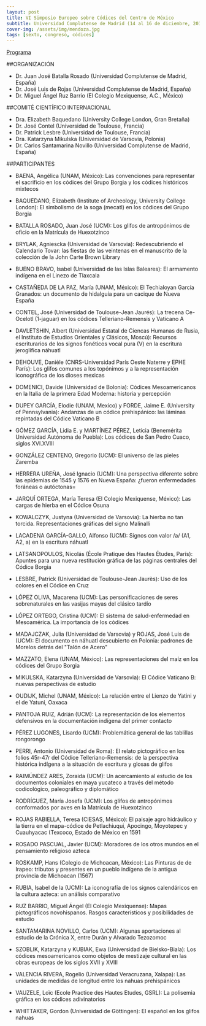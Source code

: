 ```yaml
---
layout: post
title: VI Simposio Europeo sobre Códices del Centro de México
subtitle: Universidad Complutense de Madrid (14 al 16 de diciembre, 2016)
cover-img: /assets/img/mendoza.jpg
tags: [sexto, congreso, códices]
---
```


[Programa](/congresos/codices/vi/docs/VI-Simposio-2016.pdf)

##ORGANIZACIÓN

 - Dr. Juan José Batalla Rosado (Universidad Complutense de Madrid, España)
 - Dr. José Luis de Rojas (Universidad Complutense de Madrid, España)
 - Dr. Miguel Ángel Ruz Barrio (El Colegio Mexiquense, A.C., México)

##COMITÉ CIENTÍFICO INTERNACIONAL

- Dra. Elizabeth Baquedano (University College London, Gran Bretaña)
- Dr. José Contel (Universidad de Toulouse, Francia)
- Dr. Patrick Lesbre (Universidad de Toulouse, Francia)
- Dra. Katarzyna Mikulska (Universidad de Varsovia, Polonia)
- Dr. Carlos Santamarina Novillo (Universidad Complutense de Madrid, España)

##PARTICIPANTES

- BAENA, Angélica (UNAM, México): Las convenciones para representar el sacrificio en los códices del Grupo Borgia y los códices históricos mixtecos

- BAQUEDANO, Elizabeth (Institute of Archeology, University College London): El simbolismo de la soga (mecatl) en los códices del Grupo Borgia
 
- BATALLA ROSADO, Juan José (UCM): Los glifos de antropónimos de oficio en la Matrícula de Huexotzinco

- BRYLAK, Agniescka (Universidad de Varsovia): Redescubriendo el Calendario Tovar: las fiestas de las veintenas en el manuscrito de la colección de la John Carte Brown Library

- BUENO BRAVO, Isabel (Universidad de las Islas Baleares): El armamento indígena en el Linezo de Tlaxcala

- CASTAÑEDA DE LA PAZ, María (UNAM, México): El Techialoyan García Granados: un documento de hidalguía para un cacique de Nueva España

- CONTEL, José (Universidad de Toulouse-Jean Jaurés): La trecena Ce-Ocelotl (1-jaguar) en los códices Telleriano-Remensis y Vaticano A

- DAVLETSHIN, Albert (Universidad Estatal de Ciencas Humanas de Rusia, el Instituto de Estudios Orientales y Clásicos, Moscú): Recursos escriturarios de los signos fonéticos vocal pura (V) en la escritura jeroglífica náhuatl

- DEHOUVE, Danièle (CNRS-Universidad París Oeste Naterre y EPHE París): Los glifos comunes a los topónimos y a la representación iconográfica de los dioses mexicas

- DOMENICI, Davide (Universidad de Bolonia): Códices Mesoamericanos en la Italia de la primera Edad Moderna: historia y percepción

- DUPEY GARCÍA, Elodie (UNAM, Mexico) y FORDE, Jaime E. (University of Pennsylvania): Andanzas de un códice prehispánico: las láminas repintadas del Códice Vaticano B

- GÓMEZ GARCÍA, Lidia E. y MARTÍNEZ PÉREZ, Leticia (Benemérita Universidad Autónoma de Puebla): Los códices de San Pedro Cuaco, siglos XVI.XVIII

- GONZÁLEZ CENTENO, Gregorio (UCM): El universo de las pieles Zaremba

- HERRERA UREÑA, José Ignacio (UCM): Una perspectiva diferente sobre las epidemias de 1545 y 1576 en Nueva España: ¿fueron enfermedades foráneas o autóctonas=

- JARQUÍ ORTEGA, María Teresa (El Colegio Mexiquense, México): Las cargas de hierba en el Códice Osuna

- KOWALCZYK, Justyna (Universidad de Varsovia): La hierba no tan torcida. Representaciones gráficas del signo Malinalli

- LACADENA GARCÍA-GALLO, Alfonso (UCM): Signos con valor /a/ (A1, A2, a) en la escritura náhuatl

- LATSANOPOULOS, Nicolás (École Pratique des Hautes Études, París): Apuntes para una nueva restitución gráfica de las páginas centrales del Códice Borgia

- LESBRE, Patrick (Universidad de Toulouse-Jean Jaurès): Uso de los colores en el Códice en Cruz

- LÓPEZ OLIVA, Macarena (UCM): Las personificaciones de seres sobrenaturales en las vasijas mayas del clásico tardío

- LÓPEZ ORTEGO, Cristina (UCM): El sistema de salud-enfermedad en Mesoamérica. La importancia de los códices

- MADAJCZAK, Julia (Universidad de Varsovia) y ROJAS, José Luis de (UCM): El documento en náhuatl descubierto en Polonia: padrones de Morelos detrás del "Talón de Acero"

- MAZZATO, Elena (UNAM, México): Las representaciones del maíz en los códices del Grupo Borgia

- MIKULSKA, Katarzyna (Universidad de Varsovia): El Códice Vaticano B: nuevas perspectivas de estudio

- OUDIJK, Michel (UNAM, México): La relación entre el Lienzo de Yatini y el de Yatuni, Oaxaca

- PANTOJA RUIZ, Adrián (UCM): La representación de los elementos defensivos en la documentación indígena del primer contacto

- PÉREZ LUGONES, Lisardo (UCM): Problemática general de las tablillas rongorongo

- PERRI, Antonio (Universidad de Roma): El relato pictográfico en los folios 45r-47r del Códice Telleriano-Remensis: de la perspectiva histórica indígena a la situación de escritura y glosas de glifos

- RAIMÚNDEZ ARES, Zoraida (UCM): Un acercamiento al estudio de los documentos coloniales en maya yucateco a través del método codicológico, paleográfico y diplomático

- RODRÍGUEZ, María Josefa (UCM): Los glifos de antropónimos conformados por aves en la Matrícula de Huexotzinco

- ROJAS RABIELLA, Teresa (CIESAS, México): El paisaje agro hidráulico y la tierra en el mapa-códice de Petlachiuqui, Apocingo, Moyotepec y Cuauhyacac (Texcoco, Estado de México en 1591

- ROSADO PASCUAL, Javier (UCM): Moradores de los otros mundos en el pensamiento religioso azteca

- ROSKAMP, Hans (Colegio de Michoacan, México): Las Pinturas de de Irapeo: tributos y presentes en un pueblo indígena de la antigua provincia de Michoacan (1567)

- RUBIA, Isabel de la (UCM): La iconografía de los signos calendáricos en la cultura azteca: un análisis comparativo

- RUZ BARRIO, Miguel Ángel (El Colegio Mexiquense): Mapas pictográficos novohispanos. Rasgos característicos y posibilidades de estudio

- SANTAMARINA NOVILLO, Carlos (UCM): Algunas aportaciones al estudio de la Crónica X, entre Durán y Alvarado Tezozomoc

- SZOBLIK, Katarzyna y KUBIAK, Ewa (Universidad de Bielsko-Biala): Los códices mesoamericanos como objetos de mestizaje cultural en las obras europeas de los siglos XVII y XVIII

- VALENCIA RIVERA, Rogelio (Universidad Veracruzana, Xalapa): Las unidades de medidas de longitud entre los nahuas prehispánicos

- VAUZELE, Loïc (Ecole Practice des Hautes Etudes, GSRL): La polisemia gráfica en los códices adivinatorios

- WHITTAKER, Gordon (Universidad de Göttingen): El español en los glifos nahuas


